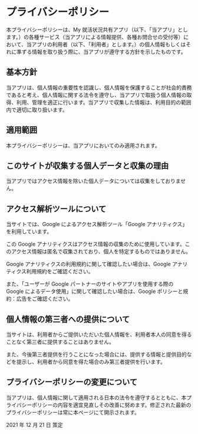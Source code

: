 # プライバシーポリシー

本プライバシーポリシーは、My 就活状況共有アプリ（以下、「当アプリ」とします。）の各種サービス（当アプリによる情報提供、各種お問合せの受付等）において、当アプリの利用者（以下、「利用者」とします。）の個人情報もしくはそれに準ずる情報を取り扱う際に、当アプリが遵守する方針を示したものです。

## 基本方針

当アプリは、個人情報の重要性を認識し、個人情報を保護することが社会的責務であると考え、個人情報に関する法令を遵守し、当アプリで取扱う個人情報の取得、利用、管理を適正に行います。当アプリで収集した情報は、利用目的の範囲内で適切に取り扱います。

## 適用範囲

本プライバシーポリシーは、当アプリにおいてのみ適用されます。

## このサイトが収集する個人データと収集の理由

当アプリではアクセス情報を除いた個人データについては収集をしておりません。

## アクセス解析ツールについて

当サイトでは、Google によるアクセス解析ツール「Google アナリティクス」を利用しています。

この Google アナリティクスはアクセス情報の収集のために使用しています。このアクセス情報は匿名で収集されており、個人を特定するものではありません。

Google アナリティクスの利用規約に関して確認したい場合は、Google アナリティクス利用規約をご確認ください。

また、「ユーザーが Google パートナーのサイトやアプリを使用する際の Google によるデータ使用」に関して確認したい場合は、Google ポリシーと規約：広告をご確認ください。

## 個人情報の第三者への提供について

当サイトは、利用者からご提供いただいた個人情報を、利用者本人の同意を得ることなく第三者に提供することはありません。

また、今後第三者提供を行うことになった場合には、提供する情報と提供目的などを提示し、利用者から同意を得た場合のみ第三者提供を行います。

## プライバシーポリシーの変更について

当アプリは、個人情報に関して適用される日本の法令を遵守するとともに、本プライバシーポリシーの内容を適宜見直しその改善に努めます。修正された最新のプライバシーポリシーは常に本ページにて開示されます。

2021 年 12 月 21 日 策定
